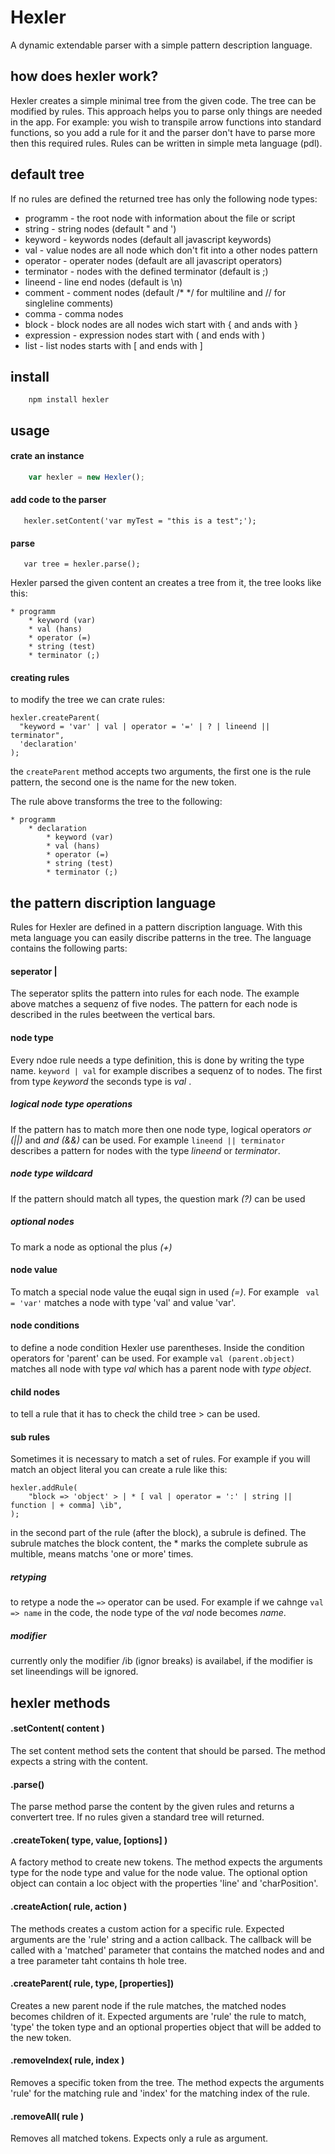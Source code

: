 # Hexler
A dynamic extendable parser with a simple pattern description language.

## how does hexler work?
Hexler creates a simple minimal tree from the given code. The tree can be modified by rules. This approach helps you to parse only things are needed in the app. For example: you wish to transpile arrow functions into standard functions, so you add a rule for it and the parser don't have to parse more then this required rules. Rules can be written in simple meta language (pdl). 


## default tree
If no rules are defined the returned tree has only the following node types:
  
  - programm - the root node with information about the file or script
  - string - string nodes (default " and ')
  - keyword - keywords nodes (default all javascript keywords)
  - val - value nodes are all node which don't fit into a other nodes pattern
  - operator - operater nodes (default are all javascript operators)
  - terminator - nodes with the defined terminator (default is ;)
  - lineend - line end nodes (default is \n)
  - comment - comment nodes (default /* */ for multiline and // for singleline comments)
  - comma - comma nodes
  - block - block nodes are all nodes wich start with { and ands with }
  - expression - expression nodes start with ( and ends with )
  - list - list nodes starts with [ and ends with ]
  

## install
```
	npm install hexler
```

## usage

#### crate an instance

```javascript
	var hexler = new Hexler();
```
#### add code to the parser
 
 ```
 	hexler.setContent('var myTest = "this is a test";');
 ```
 
#### parse
 
 ```
 	var tree = hexler.parse();
 ```
 
Hexler parsed the given content an creates a tree from it, the tree looks like this:

	* programm
		* keyword (var)
		* val (hans)
		* operator (=)
		* string (test)
		* terminator (;)
		

#### creating rules
to modify the tree we can crate rules:
 
 ```
hexler.createParent(
   "keyword = 'var' | val | operator = '=' | ? | lineend || terminator", 
   'declaration'
 );
 ```
the ```createParent``` method accepts two arguments, the first one is the rule pattern, the second one is the name for the new token.
 
The rule above transforms the tree to the following:
	
	* programm
		* declaration
			* keyword (var)
			* val (hans)
			* operator (=)
			* string (test)
			* terminator (;)
		
 
  
## the pattern discription language
Rules for Hexler are defined in a pattern discription language. With this meta language you can easily discribe patterns in the tree. The language contains the following parts:

#### seperator |
The seperator splits the pattern into rules for each node. The example above matches a sequenz of five nodes. The pattern for each node is described in the rules beetween the vertical bars.

#### node type
Every ndoe rule needs a type definition, this is done by writing the type name.
``` keyword | val ``` for example discribes a sequenz of to nodes. The first from type *keyword* the seconds type is *val* .

##### logical node type operations
If the pattern has to match more then one node type, logical operators *or (||)* and *and (&&)* can be used. For example ``` lineend || terminator ``` describes a pattern for nodes with the type *lineend* or *terminator*.

##### node type wildcard
If the pattern should match all types, the question mark *(?)* can be used

##### optional nodes
To mark a node as optional the plus *(+)*

#### node value
To match a special node value the euqal sign in used *(=)*. For example ``` val = 'var'``` matches a node with type 'val' and value 'var'.

#### node conditions
to define a node condition Hexler use parentheses. Inside the condition operators for 'parent' can be used. For example ```val (parent.object)``` matches all node with type *val* which has a parent node with *type object*.

#### child nodes
to tell a rule that it has to check the child tree > can be used.

#### sub rules
Sometimes it is necessary to match a set of rules. For example if you will match an object literal you can create a rule like this:

```
hexler.addRule(
	"block => 'object' > | * [ val | operator = ':' | string || function | + comma] \ib",
);
```
in the second part of the rule (after the block), a subrule is defined. The subrule matches the block content, the * marks the complete subrule as multible, means matchs 'one or more' times.


##### retyping
to retype a node the ```=>``` operator can be used. For example  if we cahnge ```val => name``` in the code, the node type of the *val* node becomes *name*.


##### modifier
currently only the modifier /ib (ignor breaks) is availabel, if the modifier is set lineendings will be ignored.


	
	
## hexler methods

#### .setContent( content )
The set content method sets the content that should be parsed. The method expects a string with the content.

#### .parse()
The parse method parse the content by the given rules and returns a convertert tree. If no rules given a standard tree will returned.

#### .createToken( type, value, [options] )
A factory method to create new tokens. The method expects the arguments type for the node type and value for the node value. The optional option object can contain a loc object with the properties 'line' and 'charPosition'.

#### .createAction( rule, action )
The methods creates a custom action for a specific rule. Expected arguments are the 'rule' string and a action callback. The callback will be called with a 'matched' parameter that contains the matched nodes and and a tree parameter taht contains th hole tree.

#### .createParent( rule, type, [properties])
Creates a new parent node if the rule matches, the matched nodes becomes children of it. Expected arguments are 'rule' the rule to match, 'type' the token type and an optional properties object that will be added to the new token.

#### .removeIndex( rule, index )
Removes a specific token from the tree. The method expects the arguments 'rule' for the matching rule and 'index'  for the matching index of the rule.

#### .removeAll( rule )
Removes all matched tokens. Expects only a rule as argument.


